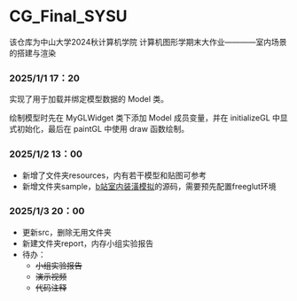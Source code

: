 # CG_Final_SYSU

该仓库为中山大学2024秋计算机学院 计算机图形学期末大作业————室内场景的搭建与渲染

### 2025/1/1 17：20
实现了用于加载并绑定模型数据的 Model 类。

绘制模型时先在 MyGLWidget 类下添加 Model 成员变量，并在 initializeGL 中显式初始化，最后在 paintGL 中使用 draw 函数绘制。

### 2025/1/2 13：00

- 新增了文件夹resources，内有若干模型和贴图可参考
- 新增文件夹sample，[b站室内装潢模拟](https://www.bilibili.com/video/BV13v4y1f7X4/?spm_id_from=333.337.search-card.all.click&vd_source=11fd0556160bb5cc3994fd10610c3d4d)的源码，需要预先配置freeglut环境

### 2025/1/3 20：00

- 更新src，删除无用文件夹
- 新建文件夹report，内存小组实验报告
- 待办：
  - ~~小组实验报告~~
  - ~~演示视频~~
  - ~~代码注释~~
